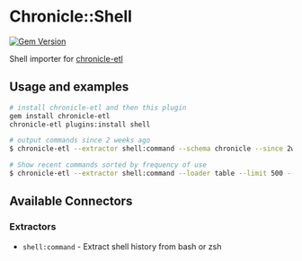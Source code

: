 # Chronicle::Shell
[![Gem Version](https://badge.fury.io/rb/chronicle-shell.svg)](https://badge.fury.io/rb/chronicle-shell)

Shell importer for [chronicle-etl](https://github.com/chronicle-app/chronicle-etl)

## Usage and examples

```bash
# install chronicle-etl and then this plugin
gem install chronicle-etl
chronicle-etl plugins:install shell

# output commands since 2 weeks ago
$ chronicle-etl --extractor shell:command --schema chronicle --since 2w --loader json

# Show recent commands sorted by frequency of use
$ chronicle-etl --extractor shell:command --loader table --limit 500 --fields command --silent | sort | uniq -c | sort -nr
```

## Available Connectors
### Extractors
- `shell:command` - Extract shell history from bash or zsh